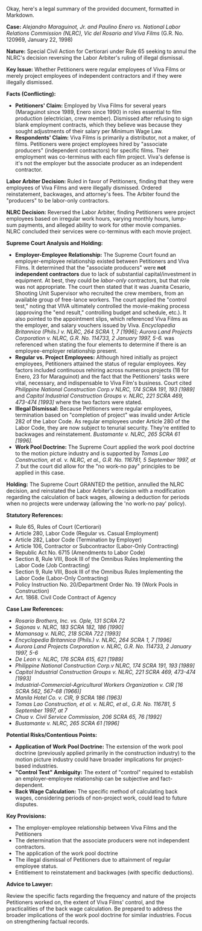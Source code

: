 Okay, here's a legal summary of the provided document, formatted in Markdown.

**Case:** *Alejandro Maraguinot, Jr. and Paulino Enero vs. National Labor Relations Commission (NLRC), Vic del Rosario and Viva Films* (G.R. No. 120969, January 22, 1998)

**Nature:** Special Civil Action for Certiorari under Rule 65 seeking to annul the NLRC's decision reversing the Labor Arbiter's ruling of illegal dismissal.

**Key Issue:** Whether Petitioners were regular employees of Viva Films or merely project employees of independent contractors and if they were illegally dismissed.

**Facts (Conflicting):**

*   **Petitioners' Claim:**  Employed by Viva Films for several years (Maraguinot since 1989, Enero since 1990) in roles essential to film production (electrician, crew member).  Dismissed after refusing to sign blank employment contracts, which they believe was because they sought adjustments of their salary per Minimum Wage Law.
*   **Respondents' Claim:** Viva Films is primarily a distributor, not a maker, of films.  Petitioners were project employees hired by "associate producers" (independent contractors) for specific films.  Their employment was co-terminus with each film project. Viva's defense is it's not the employer but the associate producer as an independent contractor.

**Labor Arbiter Decision:**  Ruled in favor of Petitioners, finding that they were employees of Viva Films and were illegally dismissed.  Ordered reinstatement, backwages, and attorney's fees. The Arbiter found the "producers" to be labor-only contractors.

**NLRC Decision:**  Reversed the Labor Arbiter, finding Petitioners were project employees based on irregular work hours, varying monthly hours, lump-sum payments, and alleged ability to work for other movie companies. NLRC concluded their services were co-terminus with each movie project.

**Supreme Court Analysis and Holding:**

*   **Employer-Employee Relationship:**  The Supreme Court found an employer-employee relationship existed between Petitioners and Viva Films. It determined that the "associate producers" were **not independent contractors** due to lack of substantial capital/investment in equipment. At best, they could be *labor-only* contractors, but that role was not appropriate. The court then stated that it was Juanita Cesario, Shooting Unit Supervisor who recruited the crew members, from an available group of free-lance workers. The court applied the "control test," noting that VIVA ultimately controlled the movie-making process (approving the "end result," controlling budget and schedule, etc.). It also pointed to the appointment slips, which referenced Viva Films as the employer, and salary vouchers issued by Viva. *Encyclopedia Britannica (Phils.) v. NLRC, 264 SCRA 1, 7 [1996]; Aurora Land Projects Corporation v. NLRC, G.R. No. 114733, 2 January 1997, 5-6.* was referenced when stating the four elements to determine if there is an employee-employer relationship present.
*   **Regular vs. Project Employees:**  Although hired initially as project employees, Petitioners attained the status of regular employees. Key factors included continuous rehiring across numerous projects (18 for Enero, 23 for Maraguinot) and the fact that the Petitioners' tasks were vital, necessary, and indispensable to Viva Film's business. Court cited *Philippine National Construction Corp.v NLRC, 174 SCRA 191, 193 [1989]* and *Capitol Industrial Construction Groups v. NLRC, 221 SCRA 469, 473-474 [1993]* where the two factors were stated.
*   **Illegal Dismissal:**  Because Petitioners were regular employees, termination based on "completion of project" was invalid under Article 282 of the Labor Code. As regular employees under Article 280 of the Labor Code, they are now subject to tenurial security. They're entitled to backwages and reinstatement. *Bustamante v. NLRC, 265 SCRA 61 [1996].*
*   **Work Pool Doctrine:** The Supreme Court applied the work pool doctrine to the motion picture industry and is supported by *Tomas Lao Construction, et al. v. NLRC, et al., G.R. No. 116781, 5 September 1997, at 7.* but the court did allow for the "no work-no pay" principles to be applied in this case.

**Holding:** The Supreme Court GRANTED the petition, annulled the NLRC decision, and reinstated the Labor Arbiter's decision with a modification regarding the calculation of back wages, allowing a deduction for periods when no projects were underway (allowing the 'no work-no pay' policy).

**Statutory References:**

*   Rule 65, Rules of Court (Certiorari)
*   Article 280, Labor Code (Regular vs. Casual Employment)
*   Article 282, Labor Code (Termination by Employer)
*   Article 106, Contractor or Subcontractor (Labor-Only Contracting)
*   Republic Act No. 6715 (Amendments to Labor Code)
*   Section 8, Rule VIII, Book III of the Omnibus Rules Implementing the Labor Code (Job Contracting)
*   Section 9, Rule VIII, Book III of the Omnibus Rules Implementing the Labor Code (Labor-Only Contracting)
*   Policy Instruction No. 20/Department Order No. 19 (Work Pools in Construction)
*   Art. 1868. Civil Code Contract of Agency

**Case Law References:**

*   *Rosario Brothers, Inc. vs. Ople, 131 SCRA 72*
*   *Sajonas v. NLRC, 183 SCRA 182, 186 [1990]*
*   *Mamansag v. NLRC, 218 SCRA 722 [1993]*
*   *Encyclopedia Britannica (Phils.) v. NLRC, 264 SCRA 1, 7 [1996]*
*   *Aurora Land Projects Corporation v. NLRC, G.R. No. 114733, 2 January 1997, 5-6*
*   *De Leon v. NLRC, 176 SCRA 615, 621 [1989]*
*   *Philippine National Construction Corp.v NLRC, 174 SCRA 191, 193 [1989]*
*   *Capitol Industrial Construction Groups v. NLRC, 221 SCRA 469, 473-474 [1993]*
*   *Industrial-Commercial-Agricultural Workers Organization v. CIR [16 SCRA 562, 567-68 (1966)]*
*   *Manila Hotel Co. v. CIR, 9 SCRA 186 (1963)*
*   *Tomas Lao Construction, et al. v. NLRC, et al., G.R. No. 116781, 5 September 1997, at 7*
*   *Chua v. Civil Service Commission, 206 SCRA 65, 76 [1992]*
*   *Bustamante v. NLRC, 265 SCRA 61 [1996]*

**Potential Risks/Contentious Points:**

*   **Application of Work Pool Doctrine:**  The extension of the work pool doctrine (previously applied primarily in the construction industry) to the motion picture industry could have broader implications for project-based industries.
*   **"Control Test" Ambiguity:** The extent of "control" required to establish an employer-employee relationship can be subjective and fact-dependent.
*   **Back Wage Calculation:**  The specific method of calculating back wages, considering periods of non-project work, could lead to future disputes.

**Key Provisions:**

*   The employer-employee relationship between Viva Films and the Petitioners
*   The determination that the associate producers were not independent contractors.
*   The application of the work pool doctrine
*   The illegal dismissal of Petitioners due to attainment of regular employee status.
*   Entitlement to reinstatement and backwages (with specific deductions).

**Advice to Lawyer:**

Review the specific facts regarding the frequency and nature of the projects Petitioners worked on, the extent of Viva Films' control, and the practicalities of the back wage calculation. Be prepared to address the broader implications of the work pool doctrine for similar industries. Focus on strengthening factual records.
